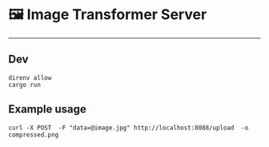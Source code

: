 # 🖼️ Image Transformer Server

---

## Dev

```
direnv allow
cargo run
```

## Example usage

```
curl -X POST  -F "data=@image.jpg" http://localhost:8088/upload  -o compressed.png
```
